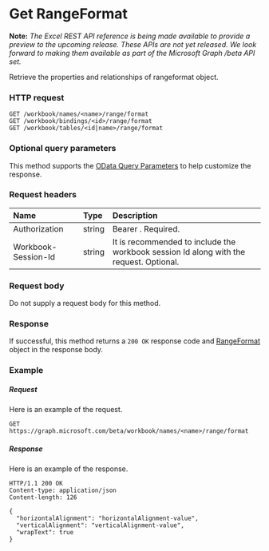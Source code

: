 # Get RangeFormat

**Note:** _The Excel REST API reference is being made available to provide a preview to the upcoming release. These APIs are not yet released. We look forward to making them available as part of the Microsoft Graph /beta API set._

Retrieve the properties and relationships of rangeformat object.
### HTTP request
<!-- { "blockType": "ignored" } -->
```http
GET /workbook/names/<name>/range/format
GET /workbook/bindings/<id>/range/format
GET /workbook/tables/<id|name>/range/format
```
### Optional query parameters
This method supports the [OData Query Parameters](http://graph.microsoft.io/docs/overview/query_parameters) to help customize the response.

### Request headers
| Name       | Type | Description|
|:-----------|:------|:----------|
| Authorization  |string | Bearer <token>. Required.| 
| Workbook-Session-Id  |string |It is recommended to include the workbook session Id along with the request. Optional.|

### Request body
Do not supply a request body for this method.
### Response
If successful, this method returns a `200 OK` response code and [RangeFormat](../resources/rangeformat.md) object in the response body.
### Example
##### Request
Here is an example of the request.
<!-- {
  "blockType": "request",
  "name": "get_rangeformat"
}-->
```http
GET https://graph.microsoft.com/beta/workbook/names/<name>/range/format
```
##### Response
Here is an example of the response.
<!-- {
  "blockType": "response",
  "truncated": false,
  "@odata.type": "microsoft.graph.rangeformat"
} -->
```http
HTTP/1.1 200 OK
Content-type: application/json
Content-length: 126

{
  "horizontalAlignment": "horizontalAlignment-value",
  "verticalAlignment": "verticalAlignment-value",
  "wrapText": true
}
```

<!-- uuid: 8fcb5dbc-d5aa-4681-8e31-b001d5168d79
2015-10-25 14:57:30 UTC -->
<!-- {
  "type": "#page.annotation",
  "description": "Get RangeFormat",
  "keywords": "",
  "section": "documentation",
  "tocPath": ""
}-->